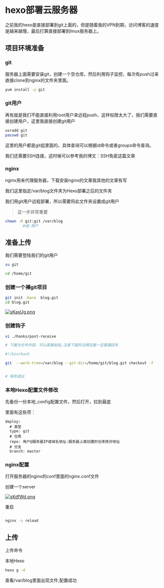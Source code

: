 # hexo部署云服务器

之前我的hexo是直接部署到git上面的，但是随着我的VPN到期，访问博客的速度是越来越慢，最后打算直接部署到linux服务器上。

## 项目环境准备

### git

服务器上面需要安装git，创建一个空仓库，然后利用钩子监控，每次有push过来直接clone到nginx的文件夹里面。

```bash
yum install -y git 
```

### git用户

再有就是我们不能直接利用root用户来远程push，这样权限太大了，我们需要直接创建用户，这里我直接创建git用户

```bash
usradd git
passwd git
```

这里的用户都是git组里面的，具体查询可以根据id命令或者groups命令查询。

我们还需要SSH连接，这时候可以参考我的博文：SSH免密这篇文章

### nginx

nginx用来代理服务器，下载安装nginx的文章我其他的文章有写

我们这里指定/var/blog文件夹为Hexo部署之后的文件夹

我们用git用户远程部署，所以需要将此文件夹设置成git用户

> 这一步非常重要

```bash
chown -R git:git /var/blog
        #组:用户
```

## 准备上传

我们需要登陆我们的git用户

```bash
su git 

cd /home/git
```

### 创建一个裸git项目

```bash
git init -bare  blog.git
cd blog.git
```

[![sKasUg.png](https://s3.ax1x.com/2021/01/08/sKasUg.png)](https://imgchr.com/i/sKasUg)

### 创建钩子

```bash
vi ./hooks/post-receive

# 下面为文件内容，可以直接粘贴,注意下面的注释后面一定要跟回车

#!/bin/bash

git  --work-tree=/var/blog --git-dir=/home/git/blog.git checkout -f


# 保存退出
```

### 本地Hexo配置文件修改

先备份一份本地\_config配置文件，然后打开，拉到最底

里面有这些项：

```
deploy:
  # 类型
  type: git
  # 仓库
  repo: 用户@服务器IP或域名地址:服务器上面创建的仓库绝对地址
  # 分支
  branch: master
```

### nginx配置

打开服务器的nginx的conf里面的nginx.conf文件

创建一个server

[![sKdfWd.png](https://s3.ax1x.com/2021/01/08/sKdfWd.png)](https://imgchr.com/i/sKdfWd)

重启

```bash

nginx -s reload
```

## 上传

上传命令

本地Hexo

```bash
hexo g -d
```

查看/var/blog里面出现文件,配置成功
